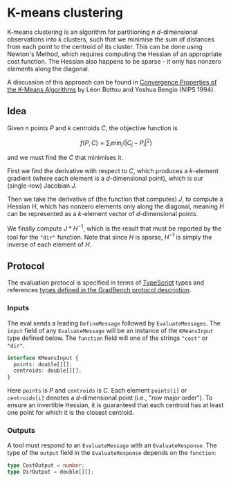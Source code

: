 # K-means clustering

K-means clustering is an algorithm for partitioning $n$
$d$-dimensional observations into $k$ clusters, such that we minimise
the sum of distances from each point to the centroid of its cluster.
This can be done using Newton's Method, which requires computing the
Hessian of an appropriate cost function. The Hessian also happens to
be sparse - it only has nonzero elements along the diagonal.

A discussion of this approach can be found in [Convergence Properties
of the K-Means Algorithms][paper] by Léon Bottou and Yoshua Bengio
(NIPS 1994).

## Idea

Given $n$ points $P$ and $k$ centroids $C$, the objective function is

```math
f(P, C) = \sum_i \text{min}_j(|C_j-P_i|^2)
```

and we must find the $C$ that minimises it.

First we find the derivative with respect to $C$, which produces a
$k$-element gradient (where each element is a $d$-dimensional point),
which is our (single-row) Jacobian $J$.

Then we take the derivative of (the function that computes) $J$, to
compute a Hessian $H$, which has nonzero elements only along the
diagonal, meaning $H$ can be represented as a $k$-element vector of
$d$-dimensional points.

We finally compute $J * H^{-1}$, which is the result that must be
reported by the tool for the `"dir"` function. Note that since
$H$ is sparse, $H^{-1}$ is simply the inverse of each element of $H$.

## Protocol

The evaluation protocol is specified in terms of [TypeScript][] types
and references [types defined in the GradBench protocol
description][protocol].

### Inputs

The eval sends a leading `DefineMessage` followed by
`EvaluateMessages`. The `input` field of any `EvaluateMessage` will be
an instance of the `KMeansInput` type defined below. The `function`
field will one of the strings `"cost"` or `"dir"`.

```typescript
interface KMeansInput {
  points: double[][];
  centroids: double[][];
}
```

Here `points` is $P$ and `centroids` is $C$. Each element `points[i]`
or `centroids[i]` denotes a $d$-dimensional point (i.e., "row major
order"). To ensure an invertible Hessian, it is guaranteed that each
centroid has at least one point for which it is the closest centroid.

### Outputs

A tool must respond to an `EvaluateMessage` with an
`EvaluateResponse`. The type of the `output` field in the
`EvaluateResponse` depends on the `function`:

```typescript
type CostOutput = number;
type DirOutput = double[][];
```

[paper]: https://proceedings.neurips.cc/paper/1994/hash/a1140a3d0df1c81e24ae954d935e8926-Abstract.html
[protocol]: https://github.com/gradbench/gradbench?tab=readme-ov-file#types
[typescript]: https://www.typescriptlang.org/
